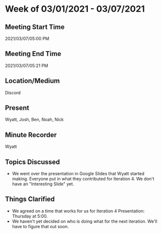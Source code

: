 # Week of 03/01/2021 - 03/07/2021

## Meeting Start Time

2021/03/07/05:00 PM

## Meeting End Time

2021/03/07/05:21 PM

## Location/Medium

Discord

## Present

Wyatt, Josh, Ben, Noah, Nick

## Minute Recorder

Wyatt

## Topics Discussed
- We went over the presentation in Google Slides that Wyatt started making. Everyone put in what they contributed for Iteration 4. We don't have an "Interesting Slide" yet.

## Things Clarified
- We agreed on a time that works for us for Iteration 4 Presentation: Thursday at 5:00.
- We haven't yet decided on who is doing what for the next iteration. We'll have to figure that out soon.
